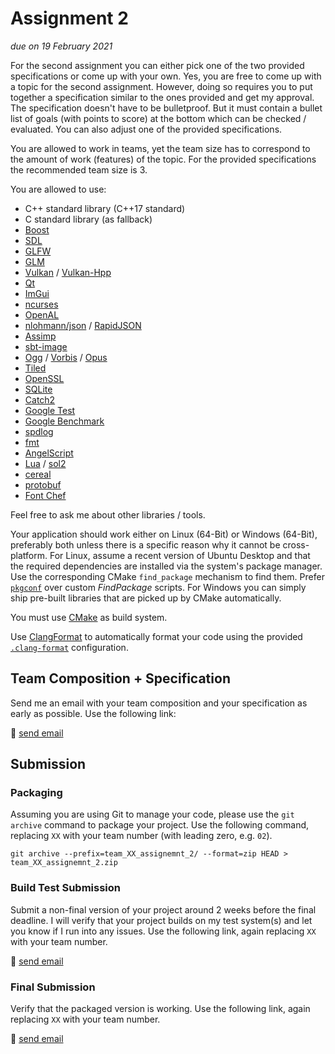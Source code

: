 # Assignment 2

*due on 19 February 2021*

For the second assignment you can either pick one of the two provided specifications or come up with your own.
Yes, you are free to come up with a topic for the second assignment.
However, doing so requires you to put together a specification similar to the ones provided and get my approval.
The specification doesn't have to be bulletproof.
But it must contain a bullet list of goals (with points to score) at the bottom which can be checked / evaluated.
You can also adjust one of the provided specifications.

You are allowed to work in teams, yet the team size has to correspond to the amount of work (features) of the topic.
For the provided specifications the recommended team size is 3.

You are allowed to use:
- C++ standard library (C++17 standard)
- C standard library (as fallback)
- [Boost](https://www.boost.org/)
- [SDL](https://www.libsdl.org/)
- [GLFW](https://www.glfw.org/)
- [GLM](https://glm.g-truc.net/)
- [Vulkan](https://www.khronos.org/vulkan/) / [Vulkan-Hpp](https://github.com/KhronosGroup/Vulkan-Hpp)
- [Qt](https://www.qt.io/)
- [ImGui](https://github.com/ocornut/imgui)
- [ncurses](https://invisible-island.net/ncurses/)
- [OpenAL](https://openal.org/)
- [nlohmann/json](https://github.com/nlohmann/json) / [RapidJSON](https://rapidjson.org/)
- [Assimp](https://www.assimp.org/)
- [sbt-image](https://github.com/nothings/stb/blob/master/stb_image.h)
- [Ogg](https://xiph.org/ogg/) / [Vorbis](https://xiph.org/vorbis/) / [Opus](https://opus-codec.org/)
- [Tiled](https://www.mapeditor.org/)
- [OpenSSL](https://www.openssl.org/)
- [SQLite](https://www.sqlite.org/)
- [Catch2](https://github.com/DigitalInBlue/Celero)
- [Google Test](https://github.com/google/googletest)
- [Google Benchmark](https://github.com/google/benchmark)
- [spdlog](https://github.com/gabime/spdlog)
- [fmt](https://github.com/fmtlib/fmt)
- [AngelScript](https://www.angelcode.com/angelscript/)
- [Lua](http://www.lua.org/) / [sol2](https://github.com/ThePhD/sol2)
- [cereal](https://github.com/USCiLab/cereal)
- [protobuf](https://github.com/protocolbuffers/protobuf)
- [Font Chef](https://github.com/mobius3/font-chef)

Feel free to ask me about other libraries / tools.

Your application should work either on Linux (64-Bit) or Windows (64-Bit), preferably both unless there is a specific reason why it cannot be cross-platform.
For Linux, assume a recent version of Ubuntu Desktop and that the required dependencies are installed via the system's package manager.
Use the corresponding CMake `find_package` mechanism to find them.
Prefer [`pkgconf`](https://cmake.org/cmake/help/latest/module/FindPkgConfig.html) over custom *FindPackage* scripts.
For Windows you can simply ship pre-built libraries that are picked up by CMake automatically.

You must use [CMake](https://cmake.org/) as build system.

Use [ClangFormat](https://clang.llvm.org/docs/ClangFormat.html) to automatically format your code using the provided [`.clang-format`](../.clang-format) configuration.

## Team Composition + Specification

Send me an email with your team composition and your specification as early as possible.
Use the following link:

📧 [send email](mailto:alexander.hirsch@uibk.ac.at?subject=703807%20-%20Assignment%202%20Team%20Composition)

## Submission

### Packaging

Assuming you are using Git to manage your code, please use the `git archive` command to package your project.
Use the following command, replacing `XX` with your team number (with leading zero, e.g. `02`).

    git archive --prefix=team_XX_assignemnt_2/ --format=zip HEAD > team_XX_assignemnt_2.zip

### Build Test Submission

Submit a non-final version of your project around 2 weeks before the final deadline.
I will verify that your project builds on my test system(s) and let you know if I run into any issues.
Use the following link, again replacing `XX` with your team number.

📧 [send email](mailto:alexander.hirsch@uibk.ac.at?subject=703807%20-%20Team%20XX%20Assignment%202%20Build%20Test)


### Final Submission

Verify that the packaged version is working.
Use the following link, again replacing `XX` with your team number.

📧 [send email](mailto:alexander.hirsch@uibk.ac.at?subject=703807%20-%20Team%20XX%20Assignment%202%20Final)
